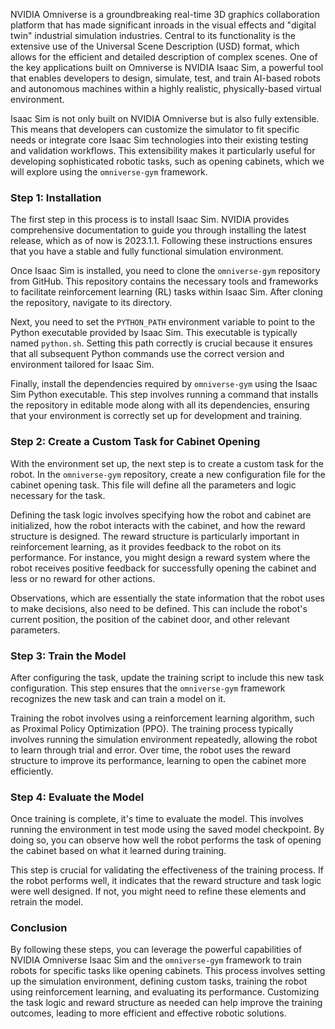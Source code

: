 NVIDIA Omniverse is a groundbreaking real-time 3D graphics collaboration platform that has made significant inroads in the visual effects and 
"digital twin" industrial simulation industries. Central to its functionality is the extensive use of the Universal Scene Description (USD) 
format, which allows for the efficient and detailed description of complex scenes. One of the key applications built on Omniverse is 
NVIDIA Isaac Sim, a powerful tool that enables developers to design, simulate, test, and train AI-based robots 
and autonomous machines within a highly realistic, physically-based virtual environment.

Isaac Sim is not only built on NVIDIA Omniverse but is also fully extensible. This means that developers can customize 
the simulator to fit specific needs or integrate core Isaac Sim technologies into their existing testing and validation 
workflows. This extensibility makes it particularly useful for developing sophisticated robotic tasks, such as opening 
cabinets, which we will explore using the `omniverse-gym` framework.

### Step 1: Installation

The first step in this process is to install Isaac Sim. NVIDIA provides comprehensive documentation to guide you through installing 
the latest release, which as of now is 2023.1.1. Following these instructions ensures that you have a stable and fully functional simulation environment.

Once Isaac Sim is installed, you need to clone the `omniverse-gym` repository from GitHub. This repository contains the necessary tools and frameworks 
to facilitate reinforcement learning (RL) tasks within Isaac Sim. After cloning the repository, navigate to its directory.

Next, you need to set the `PYTHON_PATH` environment variable to point to the Python executable provided by Isaac Sim. 
This executable is typically named `python.sh`. Setting this path correctly is crucial because it ensures that all subsequent 
Python commands use the correct version and environment tailored for Isaac Sim.

Finally, install the dependencies required by `omniverse-gym` using the Isaac Sim Python executable. This step involves 
running a command that installs the repository in editable mode along with all its dependencies, ensuring that your environment 
is correctly set up for development and training.

### Step 2: Create a Custom Task for Cabinet Opening

With the environment set up, the next step is to create a custom task for the robot. In the `omniverse-gym` repository, create 
a new configuration file for the cabinet opening task. This file will define all the parameters and logic necessary for the task.

Defining the task logic involves specifying how the robot and cabinet are initialized, how the robot interacts with the cabinet, 
and how the reward structure is designed. The reward structure is particularly important in reinforcement learning, as it provides feedback to the robot 
on its performance. For instance, you might design a reward system where the robot receives positive feedback for successfully opening the cabinet and 
less or no reward for other actions.

Observations, which are essentially the state information that the robot uses to make decisions, also need to be defined. This can include the robot's 
current position, the position of the cabinet door, and other relevant parameters.

### Step 3: Train the Model

After configuring the task, update the training script to include this new task configuration. This step ensures that the `omniverse-gym` framework 
recognizes the new task and can train a model on it.

Training the robot involves using a reinforcement learning algorithm, such as Proximal Policy Optimization (PPO). The training process typically 
involves running the simulation environment repeatedly, allowing the robot to learn through trial and error. Over time, the robot uses the reward 
structure to improve its performance, learning to open the cabinet more efficiently.

### Step 4: Evaluate the Model

Once training is complete, it's time to evaluate the model. This involves running the environment in test mode using the saved model checkpoint. 
By doing so, you can observe how well the robot performs the task of opening the cabinet based on what it learned during training.

This step is crucial for validating the effectiveness of the training process. If the robot performs well, it indicates that the reward structure 
and task logic were well designed. If not, you might need to refine these elements and retrain the model.

### Conclusion

By following these steps, you can leverage the powerful capabilities of NVIDIA Omniverse Isaac Sim and the `omniverse-gym` framework to train 
robots for specific tasks like opening cabinets. This process involves setting up the simulation environment, defining custom tasks, training 
the robot using reinforcement learning, and evaluating its performance. Customizing the task logic and reward structure as needed can help 
improve the training outcomes, leading to more efficient and effective robotic solutions. 